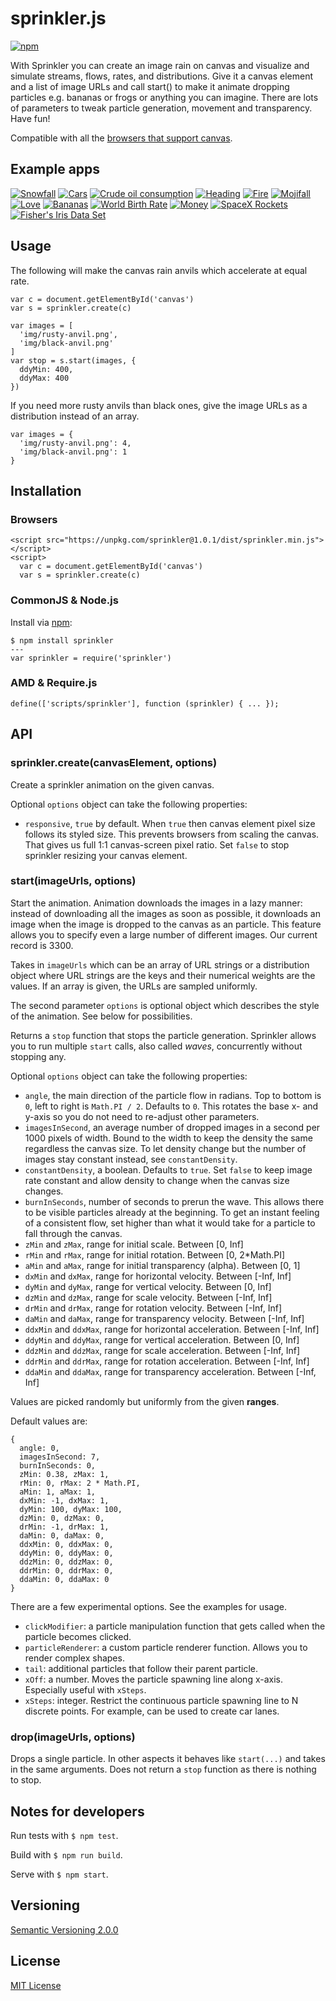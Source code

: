 # sprinkler.js

[![npm](https://badge.fury.io/js/sprinkler.svg)](https://badge.fury.io/js/sprinkler)

With Sprinkler you can create an image rain on canvas and visualize and simulate streams, flows, rates, and distributions. Give it a canvas element and a list of image URLs and call start() to make it animate dropping particles e.g. bananas or frogs or anything you can imagine. There are lots of parameters to tweak particle generation, movement and transparency. Have fun!

Compatible with all the [browsers that support canvas](http://caniuse.com/#feat=canvas).



## Example apps

[![Snowfall](examples/preview/snowfall2.png)](https://axelpale.github.io/sprinkler/examples/snowfall.html)
[![Cars](examples/preview/cars1.png)](https://axelpale.github.io/sprinkler/examples/cars.html)
[![Crude oil consumption](examples/preview/crudeoil1.png)](http://demo.akselipalen.com/crude-oil-consumption/)
[![Heading](examples/preview/heading1.png)](https://axelpale.github.io/sprinkler/examples/heading.html)
[![Fire](examples/preview/fire2.png)](https://axelpale.github.io/sprinkler/examples/fire.html)
[![Mojifall](examples/preview/mojifall1.png)](http://demo.akselipalen.com/mojifall-openmoji-emojitracker/)
[![Love](examples/preview/love2.png)](https://axelpale.github.io/sprinkler/examples/love.html)
[![Bananas](examples/preview/bananas3.png)](https://axelpale.github.io/sprinkler/examples/bananas.html)
[![World Birth Rate](examples/preview/births1.png)](http://births.akselipalen.com/)
[![Money](examples/preview/money1.png)](https://axelpale.github.io/sprinkler/examples/money.html)
[![SpaceX Rockets](examples/preview/rockets2.png)](https://axelpale.github.io/sprinkler/examples/rockets.html)
[![Fisher's Iris Data Set](examples/preview/iris3.png)](https://axelpale.github.io/sprinkler/examples/iris.html)


## Usage

The following will make the canvas rain anvils which accelerate at equal rate.

    var c = document.getElementById('canvas')
    var s = sprinkler.create(c)

    var images = [
      'img/rusty-anvil.png',
      'img/black-anvil.png'
    ]
    var stop = s.start(images, {
      ddyMin: 400,
      ddyMax: 400
    })

If you need more rusty anvils than black ones, give the image URLs as a distribution instead of an array.

    var images = {
      'img/rusty-anvil.png': 4,
      'img/black-anvil.png': 1
    }


## Installation

### Browsers

    <script src="https://unpkg.com/sprinkler@1.0.1/dist/sprinkler.min.js"></script>
    <script>
      var c = document.getElementById('canvas')
      var s = sprinkler.create(c)

### CommonJS & Node.js

Install via [npm](https://www.npmjs.com/package/sprinkler):

    $ npm install sprinkler
    ---
    var sprinkler = require('sprinkler')

### AMD & Require.js

    define(['scripts/sprinkler'], function (sprinkler) { ... });



## API

### sprinkler.create(canvasElement, options)

Create a sprinkler animation on the given canvas.

Optional `options` object can take the following properties:

- `responsive`, `true` by default. When `true` then canvas element pixel size follows its styled size. This prevents browsers from scaling the canvas. That gives us full 1:1 canvas-screen pixel ratio. Set `false` to stop sprinkler resizing your canvas element.


### start(imageUrls, options)

Start the animation. Animation downloads the images in a lazy manner: instead of downloading all the images as soon as possible, it downloads an image when the image is dropped to the canvas as an particle. This feature allows you to specify even a large number of different images. Our current record is 3300.

Takes in `imageUrls` which can be an array of URL strings or a distribution object where URL strings are the keys and their numerical weights are the values. If an array is given, the URLs are sampled uniformly.

The second parameter `options` is optional object which describes the style of the animation. See below for possibilities.

Returns a `stop` function that stops the particle generation. Sprinkler allows you to run multiple `start` calls, also called *waves*, concurrently without stopping any.

Optional `options` object can take the following properties:

- `angle`, the main direction of the particle flow in radians. Top to bottom is `0`, left to right is `Math.PI / 2`. Defaults to `0`. This rotates the base x- and y-axis so you do not need to re-adjust other parameters.
- `imagesInSecond`, an average number of dropped images in a second per 1000 pixels of width. Bound to the width to keep the density the same regardless the canvas size. To let density change but the number of images stay constant instead, see `constantDensity`.
- `constantDensity`, a boolean. Defaults to `true`. Set `false` to keep image rate constant and allow density to change when the canvas size changes.
- `burnInSeconds`, number of seconds to prerun the wave. This allows there to be visible particles already at the beginning. To get an instant feeling of a consistent flow, set higher than what it would take for a particle to fall through the canvas.
- `zMin` and `zMax`, range for initial scale. Between [0, Inf]
- `rMin` and `rMax`, range for initial rotation. Between [0, 2*Math.PI]
- `aMin` and `aMax`, range for initial transparency (alpha). Between [0, 1]
- `dxMin` and `dxMax`, range for horizontal velocity. Between [-Inf, Inf]
- `dyMin` and `dyMax`, range for vertical velocity. Between [0, Inf]
- `dzMin` and `dzMax`, range for scale velocity. Between [-Inf, Inf]
- `drMin` and `drMax`, range for rotation velocity. Between [-Inf, Inf]
- `daMin` and `daMax`, range for transparency velocity. Between [-Inf, Inf]
- `ddxMin` and `ddxMax`, range for horizontal acceleration. Between [-Inf, Inf]
- `ddyMin` and `ddyMax`, range for vertical acceleration. Between [0, Inf]
- `ddzMin` and `ddzMax`, range for scale acceleration. Between [-Inf, Inf]
- `ddrMin` and `ddrMax`, range for rotation acceleration. Between [-Inf, Inf]
- `ddaMin` and `ddaMax`, range for transparency acceleration. Between [-Inf, Inf]

Values are picked randomly but uniformly from the given __ranges__.

Default values are:

    {
      angle: 0,
      imagesInSecond: 7,
      burnInSeconds: 0,
      zMin: 0.38, zMax: 1,
      rMin: 0, rMax: 2 * Math.PI,
      aMin: 1, aMax: 1,
      dxMin: -1, dxMax: 1,
      dyMin: 100, dyMax: 100,
      dzMin: 0, dzMax: 0,
      drMin: -1, drMax: 1,
      daMin: 0, daMax: 0,
      ddxMin: 0, ddxMax: 0,
      ddyMin: 0, ddyMax: 0,
      ddzMin: 0, ddzMax: 0,
      ddrMin: 0, ddrMax: 0,
      ddaMin: 0, ddaMax: 0
    }

There are a few experimental options. See the examples for usage.

- `clickModifier`: a particle manipulation function that gets called when the particle becomes clicked.
- `particleRenderer`: a custom particle renderer function. Allows you to render complex shapes.
- `tail`: additional particles that follow their parent particle.
- `xOff`: a number. Moves the particle spawning line along x-axis. Especially useful with `xSteps`.
- `xSteps`: integer. Restrict the continuous particle spawning line to N discrete points. For example, can be used to create car lanes.

### drop(imageUrls, options)

Drops a single particle. In other aspects it behaves like `start(...)` and takes in the same arguments. Does not return a `stop` function as there is nothing to stop.



## Notes for developers

Run tests with `$ npm test`.

Build with `$ npm run build`.

Serve with `$ npm start`.



## Versioning

[Semantic Versioning 2.0.0](http://semver.org/)



## License

[MIT License](LICENSE)

